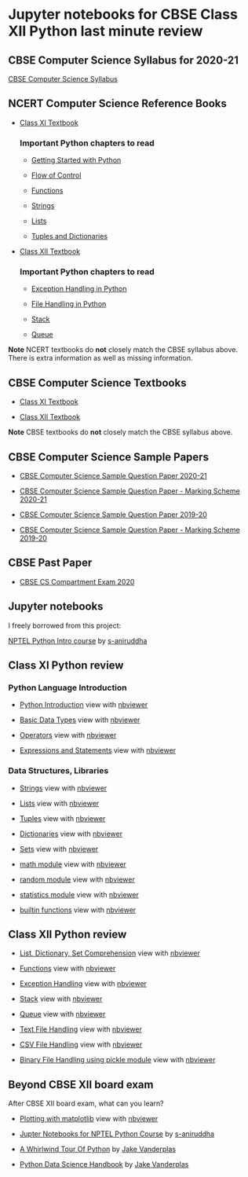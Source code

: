 # Jupyter notebooks for CBSE Class XII Python last minute review

## CBSE Computer Science Syllabus for 2020-21

[CBSE Computer Science Syllabus](http://cbseacademic.nic.in/web_material/CurriculumMain21/revisedsyllabi/SrSecondary/REVISEDComputer_Science_Sr.Sec_2020-21.pdf)

## NCERT Computer Science Reference Books

* [Class XI Textbook](https://ncert.nic.in/textbook.php?kecs1=0-11)

    ###  Important Python chapters to read

    * [Getting Started with Python](https://twitter.com/ikamalhaasan/status/1383047346670366728?s=20)

    * [Flow of Control](https://ncert.nic.in/textbook.php?kecs1=6-11)

    * [Functions](https://ncert.nic.in/textbook.php?kecs1=7-11)

    * [Strings](https://ncert.nic.in/textbook.php?kecs1=8-11)

    * [Lists](https://ncert.nic.in/textbook.php?kecs1=9-11)

    * [Tuples and Dictionaries](https://ncert.nic.in/textbook.php?kecs1=10-11)


* [Class XII Textbook](https://ncert.nic.in/textbook.php?lecs1=0-13)

    ###  Important Python chapters to read

    * [Exception Handling in Python](https://ncert.nic.in/textbook.php?lecs1=1-13)

    * [File Handling in Python](https://ncert.nic.in/textbook.php?lecs1=2-13)

    * [Stack](https://ncert.nic.in/textbook.php?lecs1=3-13)

    * [Queue](https://ncert.nic.in/textbook.php?lecs1=4-13)


**Note** NCERT textbooks do **not** closely match the CBSE syllabus above. There is extra information as well as missing information.


## CBSE Computer Science Textbooks

* [Class XI Textbook](http://cbseacademic.nic.in/web_material/doc/cs/1_Computer-Science-Python-Book-Class-XI.pdf)

* [Class XII Textbook](http://cbseacademic.nic.in/web_material/doc/cs/2_Computer_Science_Python_ClassXII.pdf)

**Note** CBSE textbooks do **not** closely match the CBSE syllabus above.

## CBSE Computer Science Sample Papers

* [CBSE Computer Science Sample Question Paper 2020-21](http://cbseacademic.nic.in/web_material/SQP/ClassXII_2020_21/ComputerScience-SQP.pdf)

* [CBSE Computer Science Sample Question Paper - Marking Scheme 2020-21](http://cbseacademic.nic.in/web_material/SQP/ClassXII_2020_21/ComputerScience-MS.pdf)

* [CBSE Computer Science Sample Question Paper 2019-20](http://cbseacademic.nic.in/web_material/SQP/ClassXII_2019_20/ComputerScience_SQP.pdf)

* [CBSE Computer Science Sample Question Paper - Marking Scheme 2019-20](http://cbseacademic.nic.in/web_material/SQP/ClassXII_2019_20/ComputerScience_MS.pdf)

## CBSE Past Paper

* [CBSE CS Compartment Exam 2020](https://www.cbse.gov.in/cbsenew/question-paper/2020-comptt/XII/CS.pdf)

## Jupyter notebooks

I freely borrowed from this project:

[NPTEL Python Intro course](https://github.com/s-aniruddha/Programming-Data-Structures-and-Algorithms-Using-Python-NPTEL)
by [s-aniruddha](https://github.com/s-aniruddha)

## Class XI Python review

### Python Language Introduction

* [Python Introduction](python_introduction.ipynb) view with [nbviewer](https://nbviewer.jupyter.org/github/sundararajana/CBSE_XII_Python/blob/main/python_introduction.ipynb)

* [Basic Data Types](basic_data_types.ipynb) view with [nbviewer](https://nbviewer.jupyter.org/github/sundararajana/CBSE_XII_Python/blob/main/basic_data_types.ipynb)

* [Operators](operators.ipynb) view with [nbviewer](https://nbviewer.jupyter.org/github/sundararajana/CBSE_XII_Python/blob/main/operators.ipynb)

* [Expressions and Statements](expressions_and_statements.ipynb) view with [nbviewer](https://nbviewer.jupyter.org/github/sundararajana/CBSE_XII_Python/blob/main/expressions_and_statements.ipynb)

### Data Structures, Libraries

* [Strings](string.ipynb) view with [nbviewer](https://nbviewer.jupyter.org/github/sundararajana/CBSE_XII_Python/blob/main/string.ipynb)

* [Lists](list.ipynb) view with [nbviewer](https://nbviewer.jupyter.org/github/sundararajana/CBSE_XII_Python/blob/main/list.ipynb)

* [Tuples](tuple.ipynb) view with [nbviewer](https://nbviewer.jupyter.org/github/sundararajana/CBSE_XII_Python/blob/main/tuple.ipynb)

* [Dictionaries](dictionary.ipynb) view with [nbviewer](https://nbviewer.jupyter.org/github/sundararajana/CBSE_XII_Python/blob/main/dictionary.ipynb)

* [Sets](set.ipynb) view with [nbviewer](https://nbviewer.jupyter.org/github/sundararajana/CBSE_XII_Python/blob/main/set.ipynb)

* [math module](math_module.ipynb) view with [nbviewer](https://nbviewer.jupyter.org/github/sundararajana/CBSE_XII_Python/blob/main/math_module.ipynb)

* [random module](random_module.ipynb) view with [nbviewer](https://nbviewer.jupyter.org/github/sundararajana/CBSE_XII_Python/blob/main/random_module.ipynb)

* [statistics module](statistics_module.ipynb) view with [nbviewer](https://nbviewer.jupyter.org/github/sundararajana/CBSE_XII_Python/blob/main/statistics_module.ipynb)

* [builtin functions](builtin_functions.ipynb) view with [nbviewer](https://nbviewer.jupyter.org/github/sundararajana/CBSE_XII_Python/blob/main/builtin_functions.ipynb)

## Class XII Python review

* [List, Dictionary, Set Comprehension](list_dict_set_comprehension.ipynb) view with [nbviewer](https://nbviewer.jupyter.org/github/sundararajana/CBSE_XII_Python/blob/main/list_dict_set_comprehension.ipynb)

* [Functions](functions.ipynb) view with [nbviewer](https://nbviewer.jupyter.org/github/sundararajana/CBSE_XII_Python/blob/main/functions.ipynb)

* [Exception Handling](exception_handling.ipynb) view with [nbviewer](https://nbviewer.jupyter.org/github/sundararajana/CBSE_XII_Python/blob/main/exception_handling.ipynb)

* [Stack](stacks.ipynb) view with [nbviewer](https://nbviewer.jupyter.org/github/sundararajana/CBSE_XII_Python/blob/main/stacks.ipynb)

* [Queue](queues.ipynb) view with [nbviewer](https://nbviewer.jupyter.org/github/sundararajana/CBSE_XII_Python/blob/main/queues.ipynb)

* [Text File Handling](text_file_handling.ipynb) view with [nbviewer](https://nbviewer.jupyter.org/github/sundararajana/CBSE_XII_Python/blob/main/text_file_handling.ipynb)

* [CSV File Handling](csv_file_handling.ipynb) view with [nbviewer](https://nbviewer.jupyter.org/github/sundararajana/CBSE_XII_Python/blob/main/csv_file_handling.ipynb)

* [Binary File Handling using pickle module](pickle.ipynb) view with [nbviewer](https://nbviewer.jupyter.org/github/sundararajana/CBSE_XII_Python/blob/main/pickle.ipynb)


## Beyond CBSE XII board exam

After CBSE XII board exam, what can you learn?

* [Plotting with matplotlib](matplotlib_introduction.ipynb) view with [nbviewer](https://nbviewer.jupyter.org/github/sundararajana/CBSE_XII_Python/blob/main/matplotlib_introduction.ipynb)

* [Jupter Notebooks for NPTEL Python Course](https://github.com/s-aniruddha/Programming-Data-Structures-and-Algorithms-Using-Python-NPTEL) by [s-aniruddha](https://github.com/s-aniruddha)

* [A Whirlwind Tour Of Python](https://github.com/jakevdp/WhirlwindTourOfPython)
by [Jake Vanderplas](https://github.com/jakevdp)

* [Python Data Science Handbook](https://github.com/jakevdp/PythonDataScienceHandbook) by [Jake Vanderplas](https://github.com/jakevdp)
